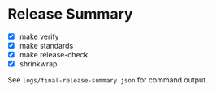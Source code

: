# Release Summary

- [x] make verify
- [x] make standards
- [x] make release-check
- [x] shrinkwrap

See `logs/final-release-summary.json` for command output.

